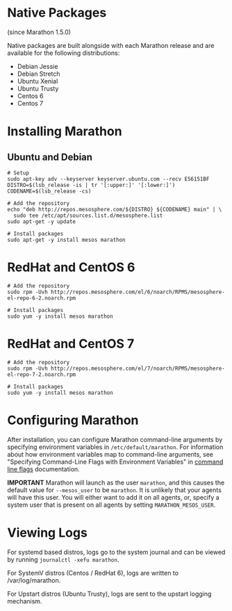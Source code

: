 # Native Packages

(since Marathon 1.5.0)

Native packages are built alongside with each Marathon release and are available for the following distributions:

- Debian Jessie
- Debian Stretch
- Ubuntu Xenial
- Ubuntu Trusty
- Centos 6
- Centos 7

# Installing Marathon

## Ubuntu and Debian

```
# Setup
sudo apt-key adv --keyserver keyserver.ubuntu.com --recv E56151BF
DISTRO=$(lsb_release -is | tr '[:upper:]' '[:lower:]')
CODENAME=$(lsb_release -cs)

# Add the repository
echo "deb http://repos.mesosphere.com/${DISTRO} ${CODENAME} main" | \
  sudo tee /etc/apt/sources.list.d/mesosphere.list
sudo apt-get -y update

# Install packages
sudo apt-get -y install mesos marathon
```

# RedHat and CentOS 6


```
# Add the repository
sudo rpm -Uvh http://repos.mesosphere.com/el/6/noarch/RPMS/mesosphere-el-repo-6-2.noarch.rpm

# Install packages
sudo yum -y install mesos marathon
```

# RedHat and CentOS 7


```
# Add the repository
sudo rpm -Uvh http://repos.mesosphere.com/el/7/noarch/RPMS/mesosphere-el-repo-7-2.noarch.rpm

# Install packages
sudo yum -y install mesos marathon
```

# Configuring Marathon

After installation, you can configure Marathon command-line arguments by specifying environment variables in `/etc/default/marathon`. For information about how environment variables map to command-line arguments, see "Specifying Command-Line Flags with Environment Variables" in [command line flags](command-line-flags.html) documentation.


**IMPORTANT** Marathon will launch as the user `marathon`, and this causes the default value for `--mesos_user` to be `marathon`. It is unlikely that your agents will have this user. You will either want to add it on all agents, or, specify a system user that is present on all agents by setting `MARATHON_MESOS_USER`.

# Viewing Logs

For systemd based distros, logs go to the system journal and can be viewed by running `journalctl -xefu marathon`.

For SystemV distros (Centos / RedHat 6), logs are written to /var/log/marathon.

For Upstart distros (Ubuntu Trusty), logs are sent to the upstart logging mechanism.
